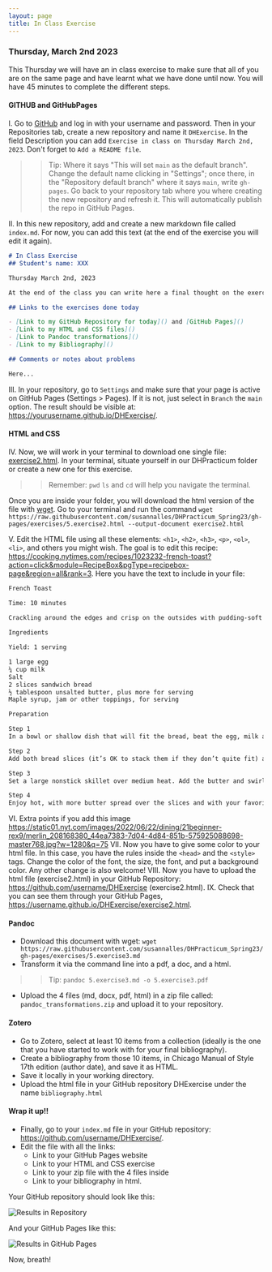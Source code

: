 ```yaml
---
layout: page
title: In Class Exercise  
---
```


### Thursday, March 2nd 2023 

This Thursday we will have an in class exercise to make sure that all of you are on the same page and have learnt what we have done until now. You will have 45 minutes to complete the different steps.

#### GITHUB and GitHubPages

I. Go to [GitHub](https://github.com/) and log in with your username and password. Then in your Repositories tab, create a new repository and name it `DHExercise`. In the field Description you can add `Exercise in class on Thursday March 2nd, 2023`. Don't forget to `Add a README file`. 

>> Tip: Where it says "This will set `main` as the default branch". Change the default name clicking in "Settings"; once there, in the "Repository default branch" where it says `main`, write `gh-pages`. Go back to your repository tab where you where creating the new repository and refresh it. This will automatically publish the repo in GitHub Pages. 

II. In this new repository, add and create a new markdown file called `index.md`. For now, you can add this text (at the end of the exercise you will edit it again).

```md
# In Class Exercise
## Student's name: XXX 

Thursday March 2nd, 2023 

At the end of the class you can write here a final thought on the exercise and on the work that we have been doing so far. 

## Links to the exercises done today 

- [Link to my GitHub Repository for today]() and [GitHub Pages]()
- [Link to my HTML and CSS files]()
- [Link to Pandoc transformations]()
- [Link to my Bibliography]()

## Comments or notes about problems 

Here...
```

III. In your repository, go to `Settings` and make sure that your page is active on GitHub Pages (Settings > Pages). If it is not, just select in `Branch` the `main` option. The result should be visible at:  <https://yourusername.github.io/DHExercise/>. 

#### HTML and CSS 

IV. Now, we will work in your terminal to download one single file: [exercise2.html](https://raw.githubusercontent.com/susannalles/DHPracticum_Spring23/gh-pages/exercises/5.exercise2.html). In your terminal, situate yourself in our DHPracticum folder or create a new one for this exercise. 

>> Remember: `pwd` `ls` and `cd` will help you navigate the terminal. 

Once you are inside your folder, you will download the html version of the file with [wget](https://www.gnu.org/software/wget/).  Go to your terminal and run the command `wget https://raw.githubusercontent.com/susannalles/DHPracticum_Spring23/gh-pages/exercises/5.exercise2.html --output-document exercise2.html`

V. Edit the HTML file using all these elements: `<h1>`, `<h2>`, `<h3>`, `<p>`, `<ol>`, `<li>`, and others you might wish. The goal is to edit this recipe: <https://cooking.nytimes.com/recipes/1023232-french-toast?action=click&module=RecipeBox&pgType=recipebox-page&region=all&rank=3>. Here you have the text to include in your file: 

```txt
French Toast

Time: 10 minutes
    
Crackling around the edges and crisp on the outsides with pudding-soft centers, these thin slices of French toast taste like bread pudding, and feel especially like dessert if you smother them with maple syrup, jam or other sweet toppings. The key is to fully soak the bread, then cook the slices gently, so the insides cook through without the outsides burning. If the bread starts to brown too quickly, turn down the heat. You can double, triple or quadruple the amounts below to make enough for friends. Serve them in batches straight from the pan, or keep warm in a 200-degree oven on a plate or baking sheet.

Ingredients

Yield: 1 serving

1 large egg
¼ cup milk
Salt
2 slices sandwich bread
½ tablespoon unsalted butter, plus more for serving
Maple syrup, jam or other toppings, for serving

Preparation

Step 1
In a bowl or shallow dish that will fit the bread, beat the egg, milk and a pinch of salt with a fork until very smooth and bubbly on top.

Step 2
Add both bread slices (it’s OK to stack them if they don’t quite fit) and soak them, turning a few times, until the mixture is fully absorbed.

Step 3
Set a large nonstick skillet over medium heat. Add the butter and swirl it around the pan until it melts. The soaked bread will be really soft, so carefully pick up each slice by sliding your whole hand under it, then setting it in the pan. Cook until the bottoms are golden brown, about 3 minutes. Flip the slices, reduce the heat to medium-low and cook until the other sides are brown, 2 to 3 minutes.

Step 4
Enjoy hot, with more butter spread over the slices and with your favorite toppings.  
```

VI. Extra points if you add this image <https://static01.nyt.com/images/2022/06/22/dining/21beginner-rex9/merlin_208168380_44ea7383-7d04-4d84-851b-575925088698-master768.jpg?w=1280&q=75>
VII. Now you have to give some color to your html file. In this case, you have the rules inside the `<head>` and the `<style>` tags. Change the color of the font, the size, the font, and put a background color. Any other change is also welcome! 
VIII. Now you have to upload the html file (exercise2.html) in your GitHub Repository: <https://github.com/username/DHExercise> (exercise2.html). 
IX. Check that you can see them through your GitHub Pages, <https://username.github.io/DHExercise/exercise2.html>.

#### Pandoc 

- Download this document with wget: `wget https://raw.githubusercontent.com/susannalles/DHPracticum_Spring23/gh-pages/exercises/5.exercise3.md` 
- Transform it via the command line into a pdf, a doc, and a html. 

>> Tip: `pandoc 5.exercise3.md -o 5.exercise3.pdf`

- Upload the 4 files (md, docx, pdf, html) in a zip file called: `pandoc_transformations.zip` and upload it to your repository. 

#### Zotero

- Go to Zotero, select at least 10 items from a collection (ideally is the one that you have started to work with for your final bibliography). 
- Create a bibliography from those 10 items, in Chicago Manual of Style 17th edition (author date), and save it as HTML. 
- Save it locally in your working directory.
- Upload the html file in your GitHub repository DHExercise under the name `bibliography.html`

#### Wrap it up!! 

- Finally, go to your `index.md` file in your GitHub repository: <https://github.com/username/DHExercise/>.
- Edit the file with all the links: 
  * Link to your GitHub Pages website 
  * Link to your HTML and CSS exercise 
  * Link to your zip file with the 4 files inside 
  * Link to your bibliography in html. 

Your GitHub repository should look like this: 

![Results in Repository](https://github.com/susannalles/DHPracticum_Spring23/blob/gh-pages/exercises/5.results.png)

And your GitHub Pages like this: 

![Results in GitHub Pages](https://github.com/susannalles/DHPracticum_Spring23/blob/gh-pages/exercises/5.results_pages.png)


Now, breath! 

